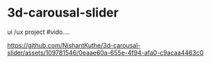 # 3d-carousal-slider
ui /ux  project
#vido....


https://github.com/NishantKuthe/3d-carousal-slider/assets/109781546/0eaae60a-655e-4f94-afa0-c9acaa4463c0

